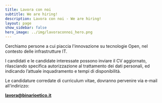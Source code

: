 ```yaml
---
title: Lavora con noi
subtitle: We are hiring!
description: Lavora con noi - We are hiring!
layout: page
show_sidebar: false
hero_image: ../img/lavoraconnoi_hero.png
---
```

Cerchiamo persone a cui piaccia l'innovazione su tecnologie Open, nel contesto delle infrastrutture IT.  

I candidati e le candidate interessate possono inviare il CV aggiornato, rilasciando specifica autorizzazione al trattamento dei dati personali, ed indicando l’attuale inquadramento e tempi di disponibilità.

Le candidature corredate di curriculum vitae, dovranno pervenire via e-mail all'indirizzo:

**lavora@binarioetico.it**
